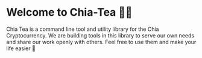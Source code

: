 # Welcome to Chia-Tea 🌿🍵

Chia Tea is a command line tool and utility library for the Chia Cryptocurrency.
We are building tools in this library to serve our own needs and share our work
openly with others.
Feel free to use them and make your life easier 💚
